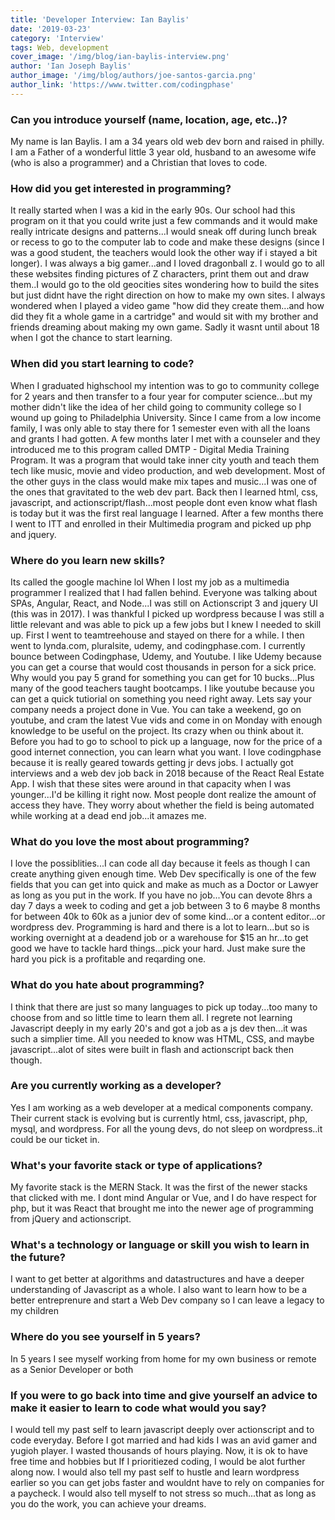 ```yaml
---
title: 'Developer Interview: Ian Baylis'
date: '2019-03-23'
category: 'Interview'
tags: Web, development
cover_image: '/img/blog/ian-baylis-interview.png'
author: 'Ian Joseph Baylis'
author_image: '/img/blog/authors/joe-santos-garcia.png'
author_link: 'https://www.twitter.com/codingphase'
---
```


### Can you introduce yourself (name, location, age, etc..)?

My name is Ian Baylis. I am a 34 years old web dev born and raised in philly. I am a Father of a wonderful little 3 year old, husband to an awesome wife (who is also a programmer) and a Christian that loves to code.

### How did you get interested in programming?

It really started when I was a kid in the early 90s. Our school had this program on it that you could write just a few commands and it would make really intricate designs and patterns...I would sneak off during lunch break or recess to go to the computer lab to code and make these designs (since I was a good student, the teachers would look the other way if i stayed a bit longer). I was always a big gamer...and I loved dragonball z. I would go to all these websites finding pictures of Z characters, print them out and draw them..I would go to the old geocities sites wondering how to build the sites but just didnt have the right direction on how to make my own sites. I always wondered when I played a video game "how did they create them...and how did they fit a whole game in a cartridge" and would sit with my brother and friends dreaming about making my own game. Sadly it wasnt until about 18 when I got the chance to start learning.

### When did you start learning to code?

When I graduated highschool my intention was to go to community college for 2 years and then transfer to a four year for computer science...but my mother didn't like the idea of her child going to community college so I wound up going to Philadelphia University. Since I came from a low income family, I was only able to stay there for 1 semester even with all the loans and grants I had gotten. A few months later I met with a counseler and they introduced me to this program called DMTP - Digital Media Training Program. It was a program that would take inner city youth and teach them tech like music, movie and video production, and web development. Most of the other guys in the class would make mix tapes and music...I was one of the ones that gravitated to the web dev part. Back then I learned html, css, javascript, and actionscript/flash...most people dont even know what flash is today but it was the first real language I learned. After a few months there I went to ITT and enrolled in their Multimedia program and picked up php and jquery.

### Where do you learn new skills?

Its called the google machine lol When I lost my job as a multimedia programmer I realized that I had fallen behind. Everyone was talking about SPAs, Angular, React, and Node...I was still on Actionscript 3 and jquery UI (this was in 2017). I was thankful I picked up wordpress because I was still a little relevant and was able to pick up a few jobs but I knew I needed to skill up. First I went to teamtreehouse and stayed on there for a while. I then went to lynda.com, pluralsite, udemy, and codingphase.com. I currently bounce between Codingphase, Udemy, and Youtube. I like Udemy because you can get a course that would cost thousands in person for a sick price. Why would you pay 5 grand for something you can get for 10 bucks...Plus many of the good teachers taught bootcamps. I like youtube because you can get a quick tutiorial on something you need right away. Lets say your company needs a project done in Vue. You can take a weekend, go on youtube, and cram the latest Vue vids and come in on Monday with enough knowledge to be useful on the project. Its crazy when ou think about it. Before you had to go to school to pick up a language, now for the price of a good internet connection, you can learn what you want. I love codingphase because it is really geared towards getting jr devs jobs. I actually got interviews and a web dev job back in 2018 because of the React Real Estate App. I wish that these sites were around in that capacity when I was younger...I'd be killing it right now. Most people dont realize the amount of access they have. They worry about whether the field is being automated while working at a dead end job...it amazes me.

### What do you love the most about programming?

I love the possiblities...I can code all day because it feels as though I can create anything given enough time. Web Dev specifically is one of the few fields that you can get into quick and make as much as a Doctor or Lawyer as long as you put in the work. If you have no job...You can devote 8hrs a day 7 days a week to coding and get a job between 3 to 6 maybe 8 months for between 40k to 60k as a junior dev of some kind...or a content editor...or wordpress dev. Programming is hard and there is a lot to learn...but so is working overnight at a deadend job or a warehouse for \$15 an hr...to get good we have to tackle hard things...pick your hard. Just make sure the hard you pick is a profitable and reqarding one.

### What do you hate about programming?

I think that there are just so many languages to pick up today...too many to choose from and so little time to learn them all. I regrete not learning Javascript deeply in my early 20's and got a job as a js dev then...it was such a simplier time. All you needed to know was HTML, CSS, and maybe javascript...alot of sites were built in flash and actionscript back then though.

### Are you currently working as a developer?

Yes I am working as a web developer at a medical components company. Their current stack is evolving but is currently html, css, javascript, php, mysql, and wordpress. For all the young devs, do not sleep on wordpress..it could be our ticket in.

### What's your favorite stack or type of applications?

My favorite stack is the MERN Stack. It was the first of the newer stacks that clicked with me. I dont mind Angular or Vue, and I do have respect for php, but it was React that brought me into the newer age of programming from jQuery and actionscript.

### What's a technology or language or skill you wish to learn in the future?

I want to get better at algorithms and datastructures and have a deeper understanding of Javascript as a whole. I also want to learn how to be a better entreprenure and start a Web Dev company so I can leave a legacy to my children

### Where do you see yourself in 5 years?

In 5 years I see myself working from home for my own business or remote as a Senior Developer or both

### If you were to go back into time and give yourself an advice to make it easier to learn to code what would you say?

I would tell my past self to learn javascript deeply over actionscript and to code everyday. Before I got married and had kids I was an avid gamer and yugioh player. I wasted thousands of hours playing. Now, it is ok to have free time and hobbies but If I prioritiezed coding, I would be alot further along now. I would also tell my past self to hustle and learn wordpress earlier so you can get jobs faster and wouldnt have to rely on companies for a paycheck. I would also tell myself to not stress so much...that as long as you do the work, you can achieve your dreams.
